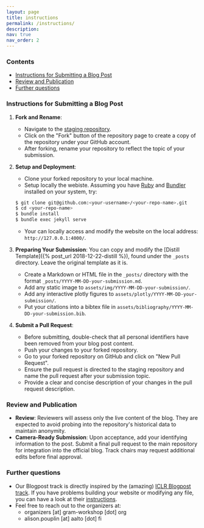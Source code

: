 ```yaml
---
layout: page
title: instructions
permalink: /instructions/
description:
nav: true
nav_order: 2
---
```


### Contents

- [Instructions for Submitting a Blog Post](#instructions-for-submitting-a-blog-post)
- [Review and Publication](#review-and-publication)
- [Further questions](#further-questions)

### Instructions for Submitting a Blog Post

1. **Fork and Rename**:

   - Navigate to the [staging repository](https://github.com/gram-blogposts/staging/).
   - Click on the "Fork" button of the repository page to create a copy of the repository under your GitHub account.
   - After forking, rename your repository to reflect the topic of your submission.


2. **Setup and Deployment**:

   - Clone your forked repository to your local machine.
   - Setup locally the webiste.
     Assuming you have [Ruby](https://www.ruby-lang.org/en/downloads/) and [Bundler](https://bundler.io/) installed on your system, try:

   ```bash
   $ git clone git@github.com:<your-username>/<your-repo-name>.git
   $ cd <your-repo-name>
   $ bundle install
   $ bundle exec jekyll serve
   ```

   - Your can locally access and modify the website on the local address: `http://127.0.0.1:4000/`.


3. **Preparing Your Submission**:
   You can copy and modify the [Distill Template]({% post_url 2018-12-22-distill %}), found under the `_posts` directory. Leave the original template as it is.

   - Create a Markdown or HTML file in the `_posts/` directory with the format `_posts/YYYY-MM-DD-your-submission.md`.
   - Add any static image to `assets/img/YYYY-MM-DD-your-submission/`.
   - Add any interactive plotly figures to `assets/plotly/YYYY-MM-DD-your-submission/`.
   - Put your citations into a bibtex file in `assets/bibliography/YYYY-MM-DD-your-submission.bib`.


4. **Submit a Pull Request**:

   - Before submitting, double-check that all personal identifiers have been removed from your blog post content.
   - Push your changes to your forked repository.
   - Go to your forked repository on GitHub and click on "New Pull Request".
   - Ensure the pull request is directed to the staging repository and name the pull request after your submission topic.
   - Provide a clear and concise description of your changes in the pull request description.


<!-- 5. **Fill out the Google Form**:
   - After submitting a pull request, we will gather all the submission's information through this Google Form:https://forms.gle/pMmPvAqCvVTQP6eo6
   - You will need to review anonymously two other blogposts or tutorial that will be assigned to you through another form that will be sent by email. You will have a week to submit your reviews, and the decision on your blogpost or tutorial will be made before the 8th of July. -->

### Review and Publication

- **Review**: Reviewers will assess only the live content of the blog. They are expected to avoid probing into the repository's historical data to maintain anonymity.
- **Camera-Ready Submission**: Upon acceptance, add your identifying information to the post. Submit a final pull request to the main repository for integration into the official blog. Track chairs may request additional edits before final approval.

### Further questions

- Our Blogpost track is directly inspired by the (amazing) [ICLR Blogpost track](https://iclr-blogposts.github.io/). If you have problems building your website or modifying any file, you can have a look at their [instructions](https://iclr-blogposts.github.io/2024/submitting/).
- Feel free to reach out to the organizers at:
   - organizers &#91;&#97;&#116;&#93; gram-workshop &#91;&#100;&#111;&#116;&#93; org
   - alison.pouplin &#91;&#97;&#116;&#93; aalto &#91;&#100;&#111;&#116;&#93; fi
